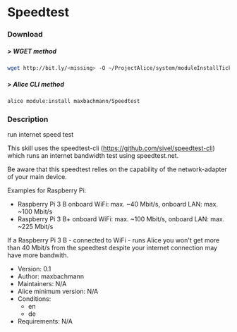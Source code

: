 # Speedtest

### Download

##### > WGET method
```bash
wget http://bit.ly/<missing> -O ~/ProjectAlice/system/moduleInstallTickets/Speedtest.install
```

##### > Alice CLI method
```bash
alice module:install maxbachmann/Speedtest
```

### Description
run internet speed test

This skill uses the speedtest-cli (https://github.com/sivel/speedtest-cli) which runs an internet bandwidth test using speedtest.net.

Be aware that this speedtest relies on the capability of the network-adapter of your main device.

Examples for Raspberry Pi: 
- Raspberry Pi 3 B  onboard WiFi: max. ~40 Mbit/s, onboard LAN: max. ~100 Mbit/s 
- Raspberry Pi 3 B+ onboard WiFi: max. ~100 Mbit/s, onboard LAN: max. ~225 Mbit/s

If a Raspberry Pi 3 B - connected to WiFi - runs Alice you won't get more than 40 Mbit/s from the speedtest despite your internet connection may have more bandwith.

- Version: 0.1
- Author: maxbachmann
- Maintainers: N/A
- Alice minimum version: N/A
- Conditions:
  - en
  - de
- Requirements: N/A
